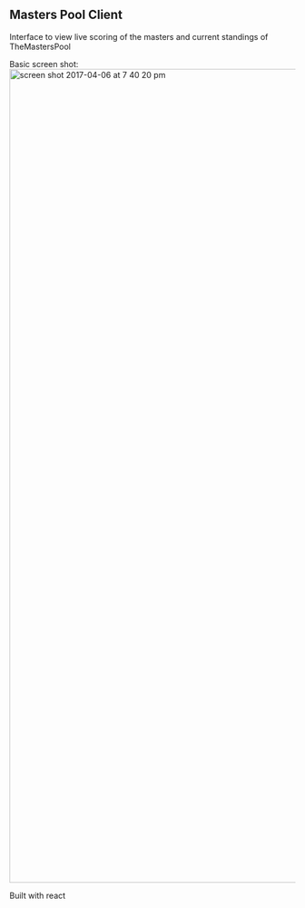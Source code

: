 ## Masters Pool Client

Interface to view live scoring of the masters and current standings of TheMastersPool

Basic screen shot:
<img width="1434" alt="screen shot 2017-04-06 at 7 40 20 pm" src="https://cloud.githubusercontent.com/assets/5115565/25113610/7b51be38-23ad-11e7-9f85-a7101ae6aea0.png">

Built with react
